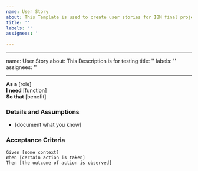 ```yaml
---
name: User Story
about: This Template is used to create user stories for IBM final project
title: ''
labels: ''
assignees: ''

---
```


---
name: User Story
about: This Description is for testing
title: ''
labels: ''
assignees: ''

---

**As a** [role]  
 **I need** [function]  
 **So that** [benefit]  
   
 ### Details and Assumptions
 * [document what you know]
   
 ### Acceptance Criteria  
   
 ```gherkin
 Given [some context]
 When [certain action is taken]
 Then [the outcome of action is observed]
 ```
